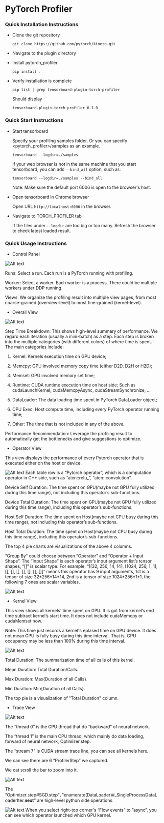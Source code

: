 # PyTorch Profiler

### Quick Installation Instructions

* Clone the git repository

  `git clone https://github.com/pytorch/kineto.git`

* Navigate to the plugin directory

* Install pytorch_profiler

  `pip install .`

* Verify installation is complete

  `pip list | grep tensorboard-plugin-torch-profiler`

  Should display

  `tensorboard-plugin-torch-profiler 0.1.0`


### Quick Start Instructions

* Start tensorboard

  Specify your profiling samples folder.
  Or you can specify <pytorch_profiler>/samples as an example.

  `tensorboard --logdir=./samples`

  If your web browser is not in the same machine that you start tensorboard,
  you can add `--bind_all` option, such as:

  `tensorboard --logdir=./samples --bind_all`

  Note: Make sure the default port 6006 is open to the browser's host.

* Open tensorboard in Chrome browser

  Open URL `http://localhost:6006` in the browser.

* Navigate to TORCH_PROFILER tab

  If the files under `--logdir` are too big or too many.
  Refresh the browser to check latest loaded result.

### Quick Usage Instructions

* Control Panel

![Alt text](https://github.com/gaoteng-git/kineto/blob/readme/tb_plugin/docs/images/control_panel.PNG)

Runs: Select a run. Each run is a PyTorch running with profiling.

Worker: Select a worker. Each worker is a process. There could be multiple workers under DDP running.

Views: We organize the profiling result into multiple view pages, from most coarse-grained (overview-level) to most fine-grained (kernel-level).

* Overall View

![Alt text](https://github.com/gaoteng-git/kineto/blob/readme/tb_plugin/docs/images/overall_view.PNG)

Step Time Breakdown: This shows high-level summary of performance. We regard each iteration (usually a mini-batch) as a step. Each step is broken into the multiple categories (with different colors) of where time is spent.
The main categories include:

1. Kernel: Kernels execution time on GPU device;

2. Memcpy: GPU involved memory copy time (either D2D, D2H or H2D);

3. Memset: GPU involved memory set time;

4. Runtime: CUDA runtime execution time on host side; Such as cudaLaunchKernel, cudaMemcpyAsync, cudaStreamSynchronize, ...

5. DataLoader: The data loading time spent in PyTorch DataLoader object;

6. CPU Exec: Host compute time, including every PyTorch operator running time;

7. Other: The time that is not included in any of the above.

Performance Recommendation: Leverage the profiling result to automatically get the bottlenecks and give suggestions to optimize. 
 
* Operator View

This view displays the performance of every Pytorch operator that is executed either on the host or device.

![Alt text](https://github.com/gaoteng-git/kineto/blob/readme/tb_plugin/docs/images/operator_view.PNG)
Each table row is a “Pytorch operator”, which is a computation operator in C++ side, such as “aten::relu_”, “aten::convolution”.

Device Self Duration: The time spent on GPU(maybe not GPU fully utilized during this time range), not including this operator’s sub-functions.

Device Total Duration: The time spent on GPU(maybe not GPU fully utilized during this time range), including this operator’s sub-functions.

Host Self Duration: The time spent on Host(maybe not CPU busy during this time range), not including this operator’s sub-functions.

Host Total Duration: The time spent on Host(maybe not CPU busy during this time range), including this operator’s sub-functions.

The top 4 pie charts are visualizations of the above 4 columns. 

“Group By” could choose between “Operator” and “Operator + Input Shape”. The “Input Shape” is each operator’s input argument list’s tensor shapes, “[]” is scalar type. For example, “[[32, 256, 14, 14], [1024, 256, 1, 1], [], [], [], [], [], [], []]” means this operator has 9 input arguments, 1st is a tensor of size 32\*256\*14\*14, 2nd is a tensor of size 1024\*256\*1\*1, the following 7 ones are scalar variables.

![Alt text](https://github.com/gaoteng-git/kineto/blob/readme/tb_plugin/docs/images/operator_view_group_by_inputshape.PNG)

* Kernel View

This view shows all kernels’ time spent on GPU. It is got from kernel’s end time subtract kernel’s start time. It does not include cudaMemcpy or cudaMemset now.

Note: This time just records a kernel's eplased time on GPU device. It does not mean GPU is fully busy during this time interval. That is, GPU occupancy may be less than 100% during this time interval. 

![Alt text](https://github.com/gaoteng-git/kineto/blob/readme/tb_plugin/docs/images/kernel_view.PNG)

Total Duration: The summarization time of all calls of this kernel.

Mean Duration: Total Duration/Calls.

Max Duration: Max{Duration of all Calls}.

Min Duration: Min{Duration of all Calls}.

The top pie is a visualization of "Total Duration" column. 

* Trace View

![Alt text](https://github.com/gaoteng-git/kineto/blob/readme/tb_plugin/docs/images/trace_view.PNG)

The “thread 0” is the CPU thread that do “backward” of neural network.

The “thread 1” is the main CPU thread, which mainly do data loading, forward of neural network, Optimizer.step.

The “stream 7” is CUDA stream trace line, you can see all kernels here.

We can see there are 6 “ProfilerStep” we captured.

We cat scroll the bar to zoom into it.

![Alt text](https://github.com/gaoteng-git/kineto/blob/readme/tb_plugin/docs/images/trace_view_one_step.PNG)

The “Optimizer.step#SGD.step”、”enumerate(DataLoader)#_SingleProcessDataLoaderIter.__next__” are high-level python side operations.

![Alt text](https://github.com/gaoteng-git/kineto/blob/readme/tb_plugin/docs/images/trace_view_launch.PNG)
When you select right-top corner's “Flow events” to ”async”, you can see which operator launched which GPU kernel.